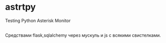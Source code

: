 # astrtpy
Testing Python Asterisk Monitor


<br>Средствами flask,sqlalchemy через мускуль и js с всякими свистелками.
